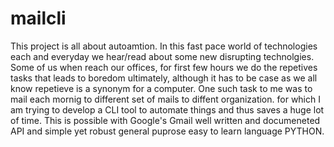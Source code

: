# mailcli
This project is all about autoamtion. In this fast pace world of technologies each and everyday we hear/read about some new disrupting technolgies.
Some of us when reach our offices, for first few hours we do the repetives tasks that leads to boredom ultimately, 
although it has to be case as we all know repetieve is a synonym for a computer.
One such task to me was to mail each mornig to different set of mails to diffent organization. 
for which I am trying to develop a CLI tool to automate things and thus saves a huge lot of time.
This is possible with Google's Gmail well written and documeneted API and simple yet robust general puprose easy to learn language PYTHON.

